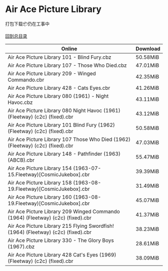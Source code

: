 # Air Ace Picture Library

打包下载📦仍在工事中

[回到总目录](/Catalogs.md)







Online | Download
--- | ---
Air Ace Picture Library 101 - Blind Fury.cbz | 50.58MiB
Air Ace Picture Library 107 - Those Who Died.cbz | 47.01MiB
Air Ace Picture Library 209 - Winged Commando.cbr | 42.35MiB
Air Ace Picture Library 428 - Cats Eyes.cbr | 41.26MiB
Air Ace Picture Library 080 (1961) - Night Havoc.cbz | 43.11MiB
Air Ace Picture Library 080 Night Havoc (1961) (Fleetway) (c2c) (fixed).cbr | 43.12MiB
Air Ace Picture Library 101 Blind Fury (1962) (Fleetway) (c2c) (fixed).cbr | 50.58MiB
Air Ace Picture Library 107 Those Who Died (1962) (Fleetway) (c2c) (fixed).cbr | 47.03MiB
Air Ace Picture Library 148 - Pathfinder (1963) (ABCB).cbr | 55.47MiB
Air Ace Picture Library 154 (1963-07-15.Fleetway)[CosmicJukebox].cbr | 39.39MiB
Air Ace Picture Library 158 (1963-08-19.Fleetway)[CosmicJukebox].cbr | 31.49MiB
Air Ace Picture Library 160 (1963-08-19.Fleetway)[CosmicJukebox].cbr | 45.07MiB
Air Ace Picture Library 209 Winged Commando (1964) (Fleetway) (c2c) (fixed).cbr | 41.37MiB
Air Ace Picture Library 215 Flying Swordfish! (1964) (Fleetway) (c2c) (fixed).cbr | 38.23MiB
Air Ace Picture Library 330 - The Glory Boys (1967).cbz | 28.61MiB
Air Ace Picture Library 428 Cat's Eyes (1969) (Fleetway) (c2c) (fixed).cbr | 38.09MiB